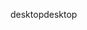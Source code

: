 <span data-ttu-id="276b3-101">desktop</span><span class="sxs-lookup"><span data-stu-id="276b3-101">desktop</span></span>